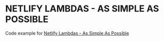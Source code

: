 # NETLIFY LAMBDAS - AS SIMPLE AS POSSIBLE

Code example for [Netlify Lambdas - As Simple As Possible](https://luetkemj.github.io/180505/netlify-lambdas-as-simple-as-possible/)
